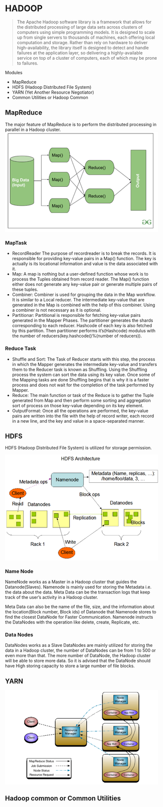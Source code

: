 # HADOOP
>The Apache Hadoop software library is a framework that allows for the distributed processing of large data sets across clusters of computers using simple programming models. It is designed to scale up from single servers to thousands of machines, each offering local computation and storage. Rather than rely on hardware to deliver high-availability, the library itself is designed to detect and handle failures at the application layer, so delivering a highly-available service on top of a cluster of computers, each of which may be prone to failures.

Modules
- MapReduce
- HDFS (Hadoop Distributed File System)
- YARN (Yet Another Resource Negotiator)
- Common Utilities or Hadoop Common

## MapReduce

The major feature of MapReduce is to perform the distributed processing in parallel in a Hadoop cluster.
![alt](mapreduce-workflow.png)

### MapTask

- RecordReader The purpose of recordreader is to break the records. It is responsible for providing key-value pairs in a Map() function. The key is actually is its locational information and value is the data associated with it.
- Map: A map is nothing but a user-defined function whose work is to process the Tuples obtained from record reader. The Map() function either does not generate any key-value pair or generate multiple pairs of these tuples.
- Combiner: Combiner is used for grouping the data in the Map workflow. It is similar to a Local reducer. The intermediate key-value that are generated in the Map is combined with the help of this combiner. Using a combiner is not necessary as it is optional.
- Partitionar: Partitional is responsible for fetching key-value pairs generated in the Mapper Phases. The partitioner generates the shards corresponding to each reducer. Hashcode of each key is also fetched by this partition. Then partitioner performs it’s(Hashcode) modulus with the number of reducers(key.hashcode()%(number of reducers)).

### Reduce Task
- Shuffle and Sort: The Task of Reducer starts with this step, the process in which the Mapper generates the intermediate key-value and transfers them to the Reducer task is known as Shuffling. Using the Shuffling process the system can sort the data using its key value.
Once some of the Mapping tasks are done Shuffling begins that is why it is a faster process and does not wait for the completion of the task performed by Mapper.
- Reduce: The main function or task of the Reduce is to gather the Tuple generated from Map and then perform some sorting and aggregation sort of process on those key-value depending on its key element.
- OutputFormat: Once all the operations are performed, the key-value pairs are written into the file with the help of record writer, each record in a new line, and the key and value in a space-separated manner.

## HDFS
HDFS (Hadoop Distributed File System) is utilized for storage permission.

![alt](hdfsarchitecture.gif)

### Name Node
NameNode works as a Master in a Hadoop cluster that guides the Datanode(Slaves). Namenode is mainly used for storing the Metadata i.e. the data about the data. Meta Data can be the transaction logs that keep track of the user’s activity in a Hadoop cluster.

Meta Data can also be the name of the file, size, and the information about the location(Block number, Block ids) of Datanode that Namenode stores to find the closest DataNode for Faster Communication. Namenode instructs the DataNodes with the operation like delete, create, Replicate, etc.

### Data Nodes
DataNodes works as a Slave DataNodes are mainly utilized for storing the data in a Hadoop cluster, the number of DataNodes can be from 1 to 500 or even more than that. The more number of DataNode, the Hadoop cluster will be able to store more data. So it is advised that the DataNode should have High storing capacity to store a large number of file blocks.

## YARN

![alt](yarn_architecture.gif)

## Hadoop common or Common Utilities
